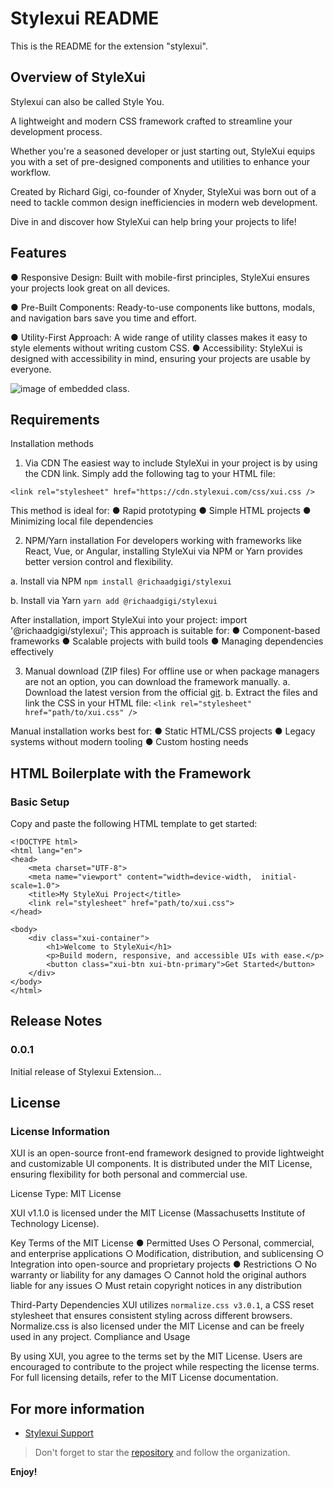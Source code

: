 # Stylexui README

This is the README for the extension "stylexui". 

## Overview of StyleXui

Stylexui can also be called Style You.

A lightweight and modern CSS framework crafted to streamline your development process. 

Whether you're a seasoned developer or just starting out, StyleXui equips you with a set of pre-designed components and utilities to enhance your workflow.

Created by Richard Gigi, co-founder of Xnyder, StyleXui was born out of a need to tackle common design inefficiencies in modern web development.

Dive in and discover how StyleXui can help bring your projects to life!

## Features

●	Responsive Design: Built with mobile-first principles, StyleXui ensures your projects look great on all devices.

●	Pre-Built Components: Ready-to-use components like buttons, modals, and navigation bars save you time and effort.

●	Utility-First Approach: A wide range of utility classes makes it easy to style elements without writing custom CSS.
●	Accessibility: StyleXui is designed with accessibility in mind, ensuring your projects are usable by everyone.




![image of embedded class.](https://res.cloudinary.com/de8gwnof9/image/upload/v1738843636/kbn2jf5kucsfpi4w8c6o.png "Insert xui- to see all the classes.")


<!-- > Tip: Many popular extensions utilize animations. This is an excellent way to show off your extension! We recommend short, focused animations that are easy to follow. -->

## Requirements

Installation methods
1.	Via CDN
The easiest way to include StyleXui in your project is by using the CDN link. Simply add the following <link> tag to your HTML file:

`<link rel="stylesheet"
href="https://cdn.stylexui.com/css/xui.css />`

This method is ideal for:
●	Rapid prototyping
●	Simple HTML projects
●	Minimizing local file dependencies

2.	NPM/Yarn installation
For developers working with frameworks like React, Vue, or Angular, installing StyleXui via NPM or Yarn provides better version control and flexibility.

a.	Install via NPM
`npm install @richaadgigi/stylexui`

b.	Install via Yarn
`yarn add @richaadgigi/stylexui`

After installation, import StyleXui into your project:
import '@richaadgigi/stylexui';
This approach is suitable for:
●	Component-based frameworks
●	Scalable projects with build tools
●	Managing dependencies effectively

3.	Manual download (ZIP files)
For offline use or when package managers are not an option, you can download the framework manually. 
a.	Download the latest version from the official [git](https://github.com/richaadgigi/stylexui.git). 
b.	Extract the files and link the CSS in your HTML file:
`<link rel="stylesheet" href="path/to/xui.css" />`

Manual installation works best for:
●	Static HTML/CSS projects
●	Legacy systems without modern tooling
●	Custom hosting needs

## HTML Boilerplate with the Framework

### Basic Setup
Copy and paste the following HTML template to get started:

    <!DOCTYPE html> 
    <html lang="en">
    <head>
        <meta charset="UTF-8">
        <meta name="viewport" content="width=device-width,  initial-scale=1.0">
        <title>My StyleXui Project</title>
        <link rel="stylesheet" href="path/to/xui.css"> 
    </head>

    <body>
        <div class="xui-container">
            <h1>Welcome to StyleXui</h1>
            <p>Build modern, responsive, and accessible UIs with ease.</p>
            <button class="xui-btn xui-btn-primary">Get Started</button>
        </div>
    </body>
    </html>


## Release Notes

### 0.0.1

Initial release of Stylexui Extension...


## License

### License Information

XUI is an open-source front-end framework designed to provide lightweight and customizable UI components. It is distributed under the MIT License, ensuring flexibility for both personal and commercial use.

License Type: MIT License

XUI v1.1.0 is licensed under the MIT License (Massachusetts Institute of Technology License).

Key Terms of the MIT License
●	Permitted Uses
○	Personal, commercial, and enterprise applications
○	Modification, distribution, and sublicensing
○	Integration into open-source and proprietary projects
●	Restrictions
○	No warranty or liability for any damages
○	Cannot hold the original authors liable for any issues
○	Must retain copyright notices in any distribution

Third-Party Dependencies
XUI utilizes `normalize.css v3.0.1`, a CSS reset stylesheet that ensures consistent styling across different browsers. Normalize.css is also licensed under the MIT License and can be freely used in any project.
Compliance and Usage

By using XUI, you agree to the terms set by the MIT License. Users are encouraged to contribute to the project while respecting the license terms.
For full licensing details, refer to the MIT License documentation.
 


## For more information

* [Stylexui Support](https://stylexui.com)

>Don't forget to star the [repository](https://github.com/richaadgigi/stylexui.git) and follow the organization.

**Enjoy!**

